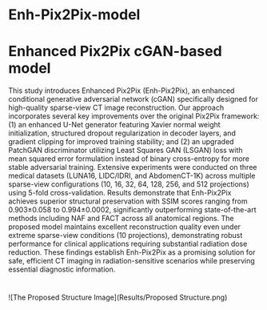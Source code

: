 # Enh-Pix2Pix-model
# Enhanced Pix2Pix cGAN-based model
This study introduces Enhanced Pix2Pix (Enh-Pix2Pix), an enhanced conditional generative adversarial network (cGAN) specifically designed for high-quality sparse-view CT image reconstruction. Our approach incorporates several key improvements over the original Pix2Pix framework: (1) an enhanced U-Net generator featuring Xavier normal weight initialization, structured dropout regularization in decoder layers, and gradient clipping for improved training stability; and (2) an upgraded PatchGAN discriminator utilizing Least Squares GAN (LSGAN) loss with mean squared error formulation instead of binary cross-entropy for more stable adversarial training. Extensive experiments were conducted on three medical datasets (LUNA16, LIDC/IDRI, and AbdomenCT-1K) across multiple sparse-view configurations (10, 16, 32, 64, 128, 256, and 512 projections) using 5-fold cross-validation. Results demonstrate that Enh-Pix2Pix achieves superior structural preservation with SSIM scores ranging from 0.903±0.058 to 0.994±0.0002, significantly outperforming state-of-the-art methods including NAF and FACT across all anatomical regions. The proposed model maintains excellent reconstruction quality even under extreme sparse-view conditions (10 projections), demonstrating robust performance for clinical applications requiring substantial radiation dose reduction. These findings establish Enh-Pix2Pix as a promising solution for safe, efficient CT imaging in radiation-sensitive scenarios while preserving essential diagnostic information.
#
![The Proposed Structure Image](Results/Proposed Structure.png)
